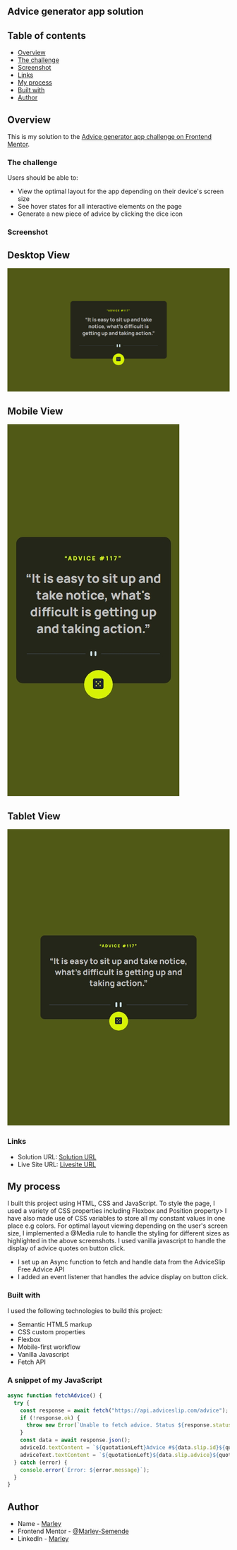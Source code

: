 ## Advice generator app solution

## Table of contents

- [Overview](#overview)
- [The challenge](#the-challenge)
- [Screenshot](#screenshot)
- [Links](#links)
- [My process](#my-process)
- [Built with](#built-with)
- [Author](#author)

## Overview

This is my solution to the [Advice generator app challenge on Frontend Mentor](https://www.frontendmentor.io/challenges/advice-generator-app-QdUG-13db).

### The challenge

Users should be able to:

- View the optimal layout for the app depending on their device's screen size
- See hover states for all interactive elements on the page
- Generate a new piece of advice by clicking the dice icon

### Screenshot

## Desktop View

![](./screenshots/desktop-screenshot.png)

## Mobile View

![](./screenshots/mobile-screenshot%20.jpeg)

## Tablet View

![](./screenshots/tablet-screenshot.jpeg)

### Links

- Solution URL: [Solution URL]()
- Live Site URL: [Livesite URL]()

## My process

I built this project using HTML, CSS and JavaScript. To style the page, I used a variety of CSS properties including Flexbox and Position property> I have also made use of CSS variables to store all my constant values in one place e.g colors. For optimal layout viewing depending on the user's screen size, I implemented a @Media rule to handle the styling for different sizes as highlighted in the above screenshots.
I used vanilla javascript to handle the display of advice quotes on button click.

- I set up an Async function to fetch and handle data from the AdviceSlip Free Advice API
- I added an event listener that handles the advice display on button click.

### Built with

I used the following technologies to build this project:

- Semantic HTML5 markup
- CSS custom properties
- Flexbox
- Mobile-first workflow
- Vanilla Javascript
- Fetch API

### A snippet of my JavaScript

```js
async function fetchAdvice() {
  try {
    const response = await fetch("https://api.adviceslip.com/advice");
    if (!response.ok) {
      throw new Error(`Unable to fetch advice. Status ${response.status}`);
    }
    const data = await response.json();
    adviceId.textContent = `${quotationLeft}Advice #${data.slip.id}${quotationRight}`;
    adviceText.textContent = `${quotationLeft}${data.slip.advice}${quotationRight}`;
  } catch (error) {
    console.error(`Error: ${error.message}`);
  }
}
```

## Author

- Name - [Marley](https://www.linkedin.com/in/marley-semende-web-dev/)
- Frontend Mentor - [@Marley-Semende](https://www.frontendmentor.io/profile/Marley-Semende)
- LinkedIn - [Marley](https://www.linkedin.com/in/marley-semende-web-dev/)
